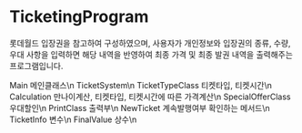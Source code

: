 # TicketingProgram
롯데월드 입장권을 참고하여 구성하였으며, 사용자가 개인정보와 입장권의 종류, 수량, 우대 사항을 입력하면 해당 내역을 반영하여 최종 가격 및 최종 발권 내역을 출력해주는 프로그램입니다.

Main 메인클래스\n
TicketSystem\n
TicketTypeClass 티켓타입,  티켓시간\n
Calculation 만나이계산, 티켓타입, 티켓시간에 따른 가격계산\n
SpecialOfferClass 우대할인\n
PrintClass 출력부\n
NewTicket 계속발행여부 확인하는 메서드\n
TicketInfo 변수\n
FinalValue 상수\n
